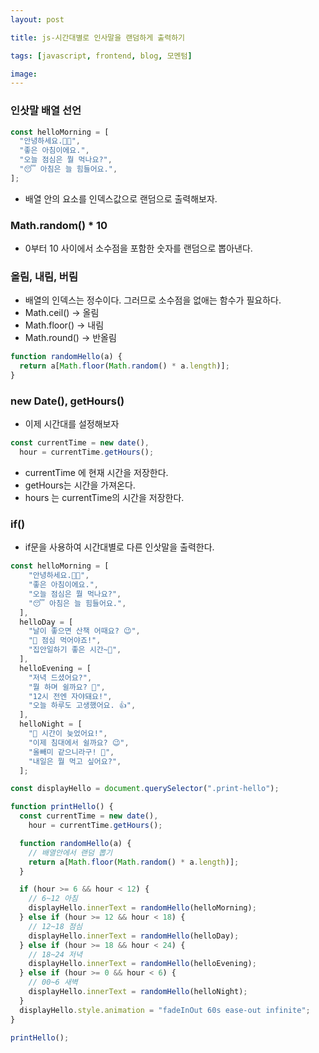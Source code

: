 ```yaml
---
layout: post

title: js-시간대별로 인사말을 랜덤하게 출력하기

tags: [javascript, frontend, blog, 모멘텀]

image:
---
```


### 인삿말 배열 선언

```javascript
const helloMorning = [
  "안녕하세요.🤘🏻",
  "좋은 아침이에요.",
  "오늘 점심은 뭘 먹나요?",
  "😴 아침은 늘 힘들어요.",
];
```

- 배열 안의 요소를 인덱스값으로 랜덤으로 출력해보자.

### Math.random() \* 10

- 0부터 10 사이에서 소수점을 포함한 숫자를 랜덤으로 뽑아낸다.

### 올림, 내림, 버림

- 배열의 인덱스는 정수이다. 그러므로 소수점을 없애는 함수가 필요하다.
- Math.ceil() -> 올림
- Math.floor() -> 내림
- Math.round() -> 반올림

```javascript
function randomHello(a) {
  return a[Math.floor(Math.random() * a.length)];
}
```

### new Date(), getHours()

- 이제 시간대를 설정해보자

```javascript
const currentTime = new date(),
  hour = currentTime.getHours();
```

- currentTime 에 현재 시간을 저장한다.
- getHours는 시간을 가져온다.
- hours 는 currentTime의 시간을 저장한다.

### if()

- if문을 사용하여 시간대별로 다른 인삿말을 출력한다.

```javascript
const helloMorning = [
    "안녕하세요.🤘🏻",
    "좋은 아침이에요.",
    "오늘 점심은 뭘 먹나요?",
    "😴 아침은 늘 힘들어요.",
  ],
  helloDay = [
    "날이 좋으면 산책 어때요? 😉",
    "🍚 점심 먹어야죠!",
    "집안일하기 좋은 시간~🧹",
  ],
  helloEvening = [
    "저녁 드셨어요?",
    "뭘 하며 쉴까요? 👀",
    "12시 전엔 자야돼요!",
    "오늘 하루도 고생했어요. 👍",
  ],
  helloNight = [
    "🥱 시간이 늦었어요!",
    "이제 침대에서 쉴까요? 😉",
    "올빼미 같으니라구! 🌙",
    "내일은 뭘 먹고 싶어요?",
  ];

const displayHello = document.querySelector(".print-hello");

function printHello() {
  const currentTime = new date(),
    hour = currentTime.getHours();

  function randomHello(a) {
    // 배열안에서 랜덤 뽑기
    return a[Math.floor(Math.random() * a.length)];
  }

  if (hour >= 6 && hour < 12) {
    // 6~12 아침
    displayHello.innerText = randomHello(helloMorning);
  } else if (hour >= 12 && hour < 18) {
    // 12~18 점심
    displayHello.innerText = randomHello(helloDay);
  } else if (hour >= 18 && hour < 24) {
    // 18~24 저녁
    displayHello.innerText = randomHello(helloEvening);
  } else if (hour >= 0 && hour < 6) {
    // 00~6 새벽
    displayHello.innerText = randomHello(helloNight);
  }
  displayHello.style.animation = "fadeInOut 60s ease-out infinite";
}

printHello();
```
